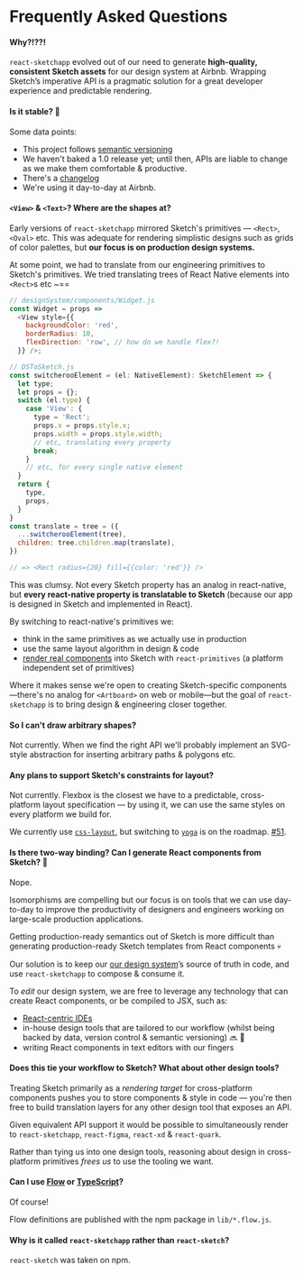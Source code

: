 # Frequently Asked Questions

#### Why?!??!
`react-sketchapp` evolved out of our need to generate **high-quality, consistent Sketch assets** for our design system at Airbnb. Wrapping Sketch’s imperative API is a pragmatic solution for a great developer experience and predictable rendering.

#### Is it stable? :horse:
Some data points:
* This project follows [semantic versioning](http://semver.org/)
* We haven't baked a 1.0 release yet; until then, APIs are liable to change as we make them comfortable & productive.
* There's a [changelog](https://github.com/airbnb/react-sketchapp/releases)
* We're using it day-to-day at Airbnb.

#### `<View>` & `<Text>`? Where are the shapes at?

Early versions of `react-sketchapp` mirrored Sketch's primitives — `<Rect>`, `<Oval>` etc. This was adequate for rendering simplistic designs such as grids of color palettes, but **our focus is on production design systems.**

At some point, we had to translate from our engineering primitives to Sketch's primitives. We tried translating trees of React Native elements into `<Rect>`s etc ~==
```js
// designSystem/components/Widget.js
const Widget = props =>
  <View style={{
    backgroundColor: 'red',
    borderRadius: 10,
    flexDirection: 'row', // how do we handle flex?!
  }} />;

// DSToSketch.js
const switcherooElement = (el: NativeElement): SketchElement => {
  let type;
  let props = {};
  switch (el.type) {
    case 'View': {
      type = 'Rect';
      props.x = props.style.x;
      props.width = props.style.width;
      // etc, translating every property
      break;
    }
    // etc, for every single native element
  }
  return {
    type,
    props,
  }
}
const translate = tree = ({
  ...switcherooElement(tree),
  children: tree.children.map(translate),
})

// => <Rect radius={20} fill={{color: 'red'}} />
```

This was clumsy. Not every Sketch property has an analog in react-native, but **every react-native property is translatable to Sketch** (because our app is designed in Sketch and implemented in React).

By switching to react-native's primitives we:
* think in the same primitives as we actually use in production
* use the same layout algorithm in design & code
* [render real components](/docs/universal-rendering.md) into Sketch with `react-primitives` (a platform independent set of primitives)

Where it makes sense we're open to creating Sketch-specific components —there's no analog for `<Artboard>` on web or mobile—but the goal of `react-sketchapp` is to bring design & engineering closer together.

#### So I can't draw arbitrary shapes?
Not currently. When we find the right API we'll probably implement an SVG-style abstraction for inserting arbitrary paths & polygons etc.

#### Any plans to support Sketch's constraints for layout?
Not currently. Flexbox is the closest we have to a predictable, cross-platform layout specification — by using it, we can use the same styles on every platform we build for.

We currently use [`css-layout`](https://github.com/facebook/css-layout), but switching to [`yoga`](https://github.com/facebook/yoga) is on the roadmap. [#51](https://github.com/airbnb/react-sketchapp/issues/51).

#### Is there two-way binding? Can I generate React components from Sketch? :repeat:
Nope.

Isomorphisms are compelling but our focus is on tools that we can use day-to-day to improve the productivity of designers and engineers working on large-scale production applications.

Getting production-ready semantics out of Sketch is more difficult than generating production-ready Sketch templates from React components :skull:

Our solution is to keep our [our design system](http://airbnb.design/building-a-visual-language/)’s source of truth in code, and use `react-sketchapp` to compose & consume it.

To _edit_ our design system, we are free to leverage any technology that can create React components, or be compiled to JSX, such as:
* [React-centric IDEs](https://www.decosoftware.com/)
* in-house design tools that are tailored to our workflow (whilst being backed by data, version control & semantic versioning) :soon: :eyes:
* writing React components in text editors with our fingers

#### Does this tie your workflow to Sketch? What about other design tools?
Treating Sketch primarily as a _rendering target_ for cross-platform components pushes you to store components & style in code — you're then free to build translation layers for any other design tool that exposes an API.

Given equivalent API support it would be possible to simultaneously render to `react-sketchapp`, `react-figma`, `react-xd` & `react-quark`.

Rather than tying us into one design tools, reasoning about design in cross-platform primitives _frees us_ to use the tooling we want.

#### Can I use [Flow](flowtype.org) or [TypeScript](https://www.typescriptlang.org/)?
Of course!

Flow definitions are published with the npm package in `lib/*.flow.js`.

#### Why is it called `react-sketchapp` rather than `react-sketch`?
`react-sketch` was taken on npm.
